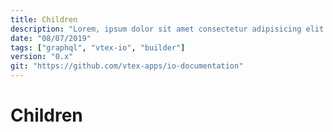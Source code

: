 ```yaml
---
title: Children
description: "Lorem, ipsum dolor sit amet consectetur adipisicing elit. Nobis sit, magnam amet delectus harum, quis hic est quod laudantium nostrum, quo vero. Nisi obcaecati aut minus ipsam ratione possimus aliquam!"
date: "08/07/2019"
tags: ["graphql", "vtex-io", "builder"]
version: "0.x"
git: "https://github.com/vtex-apps/io-documentation"
---
```


# Children
